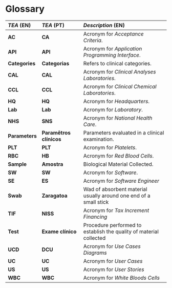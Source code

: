 # Glossary

| **_TEA_** (EN)  | **_TEA_** (PT) | **_Description_** (EN)           |                                       
|:----------------|:--------------------|:---------------------------------|
|**AC** | **CA** | Acronym for _Acceptance Criteria_.|
| **API** | **API** | Acronym for _Application Programming Interface_.|
| **Categories** | **Categorias** | Refers to clinical categories.    |
| **CAL**  | **CAL** | Acronym for _Clinical Analyses Laboratories_.   |
| **CCL**  | **CCL** | Acronym for _Clinical Chemical Laboratories_.   |
| **HQ**   | **HQ**  | Acronym for _Headquarters_.                     |
| **Lab**  | **Lab** | Acronym for _Laboratory_.                       |
| **NHS**  | **SNS** | Acronym for _National Health Care_.             |
| **Parameters**  | **Paramêtros clínicos** | Parameters evaluated in a clinical examination.|
| **PLT**   | **PLT** | Acronym for _Platelets_.                        |
| **RBC**  | **HB** | Acronym for _Red Blood Cells_.                   |
| **Sample**  | **Amostra** | Biological Material Collected.           |
| **SW**  | **SW** | Acronym for _Software_.|
| **SE**   | **ES** | Acronym for _Software Engineer_|
| **Swab** | **Zaragatoa** | Wad of absorbent material usually around one end of a small stick |
| **TIF**  | **NISS** | Acronym for _Tax Increment Financing_ |
| **Test** | **Exame clínico** | Procedure performed to establish the quality of material collected |
| **UCD**  | **DCU** | Acronym for _Use Cases Diagrams_|
| **UC**   | **UC** | Acronym for _User Cases_ |
| **US**   | **US** | Acronym for _User Stories_|
| **WBC**  | **WBC**| Acronym for _White Bloods Cells_|








